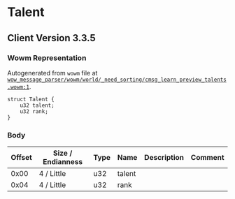# Talent

## Client Version 3.3.5

### Wowm Representation

Autogenerated from `wowm` file at [`wow_message_parser/wowm/world/_need_sorting/cmsg_learn_preview_talents.wowm:1`](https://github.com/gtker/wow_messages/tree/main/wow_message_parser/wowm/world/_need_sorting/cmsg_learn_preview_talents.wowm#L1).
```rust,ignore
struct Talent {
    u32 talent;
    u32 rank;
}
```
### Body

| Offset | Size / Endianness | Type | Name | Description | Comment |
| ------ | ----------------- | ---- | ---- | ----------- | ------- |
| 0x00 | 4 / Little | u32 | talent |  |  |
| 0x04 | 4 / Little | u32 | rank |  |  |


